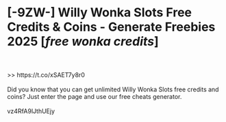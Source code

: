 # [-9ZW-] Willy Wonka Slots Free Credits & Coins - Generate Freebies 2025 [*free wonka credits*]
<br>
<br> >> https://t.co/xSAET7y8r0

<br>
<br>Did you know that you can get unlimited Willy Wonka Slots free credits and coins? Just enter the page and use our free cheats generator.
<br>
<br>vz4RfA9lJthUEjy

